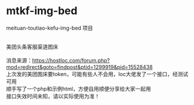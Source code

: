 # mtkf-img-bed
meituan-toutiao-kefu-img-bed 项目</br></br>

美团头条客服渠道图床</br></br>
消息来源：https://hostloc.com/forum.php?mod=redirect&goto=findpost&ptid=1299919&pid=15528438</br>
上次发的美团图床要token，可能有些人不会用，loc大佬发了一个接口，经测试可用</br>
顺手写了一个php和示例html，方便自用顺便分享给大家一起用</br>
接口失效时间未知，请以实际使用为准！</br>
